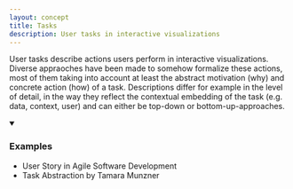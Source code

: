 ```yaml
---
layout: concept
title: Tasks
description: User tasks in interactive visualizations
---
```

User tasks describe actions users perform in interactive visualizations. Diverse appraoches have been made to somehow formalize these actions, most of them taking into account at least the abstract motivation (why) and concrete action (how) of a task. Descriptions differ for example in the level of detail, in the way they reflect the contextual embedding of the task (e.g. data, context, user) and can either be top-down or bottom-up-approaches. 

<details markdown="1" open>
<summary><h3>Examples</h3></summary> 

- User Story in Agile Software Development
- Task Abstraction by Tamara Munzner

</details>
